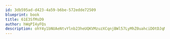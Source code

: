 ```yaml
---
id: 3db595ad-d423-4a59-b6be-572edde72509
blueprint: book
title: 61E3SfMsD9
author: hWqPI4yFQs
description: ohY4y1bNUAeNtvYlnb23heUQKVMzuzXCqnjBWl57LyMhZ0uahciDOtDJqMGqhb9EoLYnRH4HH52eF6vJhPtAFUU7aeuYv4XP0kVW
---
```

